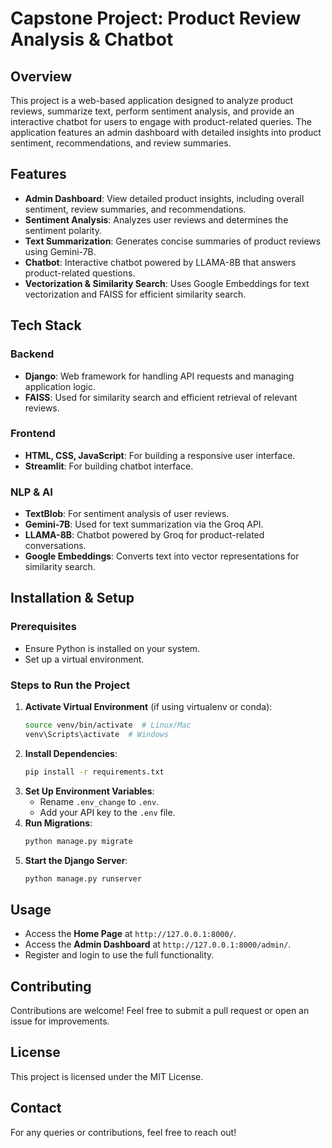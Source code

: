 # Capstone Project: Product Review Analysis & Chatbot

## Overview

This project is a web-based application designed to analyze product reviews, summarize text, perform sentiment analysis, and provide an interactive chatbot for users to engage with product-related queries. The application features an admin dashboard with detailed insights into product sentiment, recommendations, and review summaries.

## Features

- **Admin Dashboard**: View detailed product insights, including overall sentiment, review summaries, and recommendations.
- **Sentiment Analysis**: Analyzes user reviews and determines the sentiment polarity.
- **Text Summarization**: Generates concise summaries of product reviews using Gemini-7B.
- **Chatbot**: Interactive chatbot powered by LLAMA-8B that answers product-related questions.
- **Vectorization & Similarity Search**: Uses Google Embeddings for text vectorization and FAISS for efficient similarity search.

## Tech Stack

### Backend

- **Django**: Web framework for handling API requests and managing application logic.
- **FAISS**: Used for similarity search and efficient retrieval of relevant reviews.

### Frontend

- **HTML, CSS, JavaScript**: For building a responsive user interface.
- **Streamlit**: For building chatbot interface.

### NLP & AI

- **TextBlob**: For sentiment analysis of user reviews.
- **Gemini-7B**: Used for text summarization via the Groq API.
- **LLAMA-8B**: Chatbot powered by Groq for product-related conversations.
- **Google Embeddings**: Converts text into vector representations for similarity search.

## Installation & Setup

### Prerequisites

- Ensure Python is installed on your system.
- Set up a virtual environment.

### Steps to Run the Project

1. **Activate Virtual Environment** (if using virtualenv or conda):
   ```sh
   source venv/bin/activate  # Linux/Mac
   venv\Scripts\activate  # Windows
   ```
2. **Install Dependencies**:
   ```sh
   pip install -r requirements.txt
   ```
3. **Set Up Environment Variables**:
   - Rename `.env_change` to `.env`.
   - Add your API key to the `.env` file.
4. **Run Migrations**:
   ```sh
   python manage.py migrate
   ```
5. **Start the Django Server**:
   ```sh
   python manage.py runserver
   ```

## Usage

- Access the **Home Page** at `http://127.0.0.1:8000/`.
- Access the **Admin Dashboard** at `http://127.0.0.1:8000/admin/`.
- Register and login to use the full functionality.

## Contributing

Contributions are welcome! Feel free to submit a pull request or open an issue for improvements.

## License

This project is licensed under the MIT License.

## Contact

For any queries or contributions, feel free to reach out!

